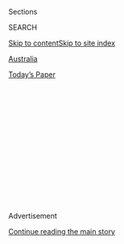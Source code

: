 <div id="app">

<div>

<div>

<div>

<div class="NYTAppHideMasthead css-1q2w90k e1suatyy0">

<div class="section css-ui9rw0 e1suatyy2">

<div class="css-eph4ug er09x8g0">

<div class="css-6n7j50">

</div>

<span class="css-1dv1kvn">Sections</span>

<div class="css-10488qs">

<span class="css-1dv1kvn">SEARCH</span>

</div>

[Skip to content](#site-content)[Skip to site
index](#site-index)

</div>

<div id="masthead-section-label" class="css-1wr3we4 eaxe0e00">

[Australia](https://www.nytimes3xbfgragh.onion/section/world/australia)

</div>

<div class="css-10698na e1huz5gh0">

</div>

</div>

<div id="masthead-bar-one" class="section hasLinks css-15hmgas e1csuq9d3">

<div class="css-uqyvli e1csuq9d0">

</div>

<div class="css-1uqjmks e1csuq9d1">

</div>

<div class="css-9e9ivx">

[](https://myaccount.nytimes3xbfgragh.onion/auth/login?response_type=cookie&client_id=vi)

</div>

<div class="css-1bvtpon e1csuq9d2">

[Today’s
Paper](https://www.nytimes3xbfgragh.onion/section/todayspaper)

</div>

</div>

</div>

</div>

<div data-aria-hidden="false">

<div id="site-content" data-role="main">

<div>

<div class="css-1aor85t" style="opacity:0.000000001;z-index:-1;visibility:hidden">

<div class="css-1hqnpie">

<div class="css-epjblv">

<span class="css-17xtcya">[Australia](/section/world/australia)</span><span class="css-x15j1o">|</span><span class="css-fwqvlz">Australian
Student Sues Government Over Financial Risks of Climate
Change</span>

</div>

<div class="css-k008qs">

<div class="css-1iwv8en">

<span class="css-18z7m18"></span>

<div>

</div>

</div>

<span class="css-1n6z4y">https://nyti.ms/2WND2R8</span>

<div class="css-1705lsu">

<div class="css-4xjgmj">

<div class="css-4skfbu" data-role="toolbar" data-aria-label="Social Media Share buttons, Save button, and Comments Panel with current comment count" data-testid="share-tools">

  - 
  - 
  - 
  - 
    
    <div class="css-6n7j50">
    
    </div>

  - 

</div>

</div>

</div>

</div>

</div>

</div>

<div id="NYT_TOP_BANNER_REGION" class="css-13pd83m">

</div>

<div id="top-wrapper" class="css-1sy8kpn">

<div id="top-slug" class="css-l9onyx">

Advertisement

</div>

[Continue reading the main
story](#after-top)

<div class="ad top-wrapper" style="text-align:center;height:100%;display:block;min-height:250px">

<div id="top" class="place-ad" data-position="top" data-size-key="top">

</div>

</div>

<div id="after-top">

</div>

</div>

<div>

<div id="sponsor-wrapper" class="css-1hyfx7x">

<div id="sponsor-slug" class="css-19vbshk">

Supported by

</div>

[Continue reading the main
story](#after-sponsor)

<div id="sponsor" class="ad sponsor-wrapper" style="text-align:center;height:100%;display:block">

</div>

<div id="after-sponsor">

</div>

</div>

<div class="css-186x18t">

</div>

<div class="css-1vkm6nb ehdk2mb0">

# Australian Student Sues Government Over Financial Risks of Climate Change

</div>

A 23-year-old law student filed a class-action suit accusing Australia
of failing to disclose financial risks from climate change. Experts say
it is the first of its
kind.

<div class="css-79elbk" data-testid="photoviewer-wrapper">

<div class="css-z3e15g" data-testid="photoviewer-wrapper-hidden">

</div>

<div class="css-1a48zt4 ehw59r15" data-testid="photoviewer-children">

![<span class="css-16f3y1r e13ogyst0" data-aria-hidden="true">Firefighters
on the outskirts of Bredbo, New South Wales, Australia, in February,
when wildfires devastated vast stretches of the
state.</span><span class="css-cnj6d5 e1z0qqy90" itemprop="copyrightHolder"><span class="css-1ly73wi e1tej78p0">Credit...</span><span><span>Matthew
Abbott for The New York
Times</span></span></span>](https://static01.graylady3jvrrxbe.onion/images/2020/07/23/world/23oz-climate-suit1/merlin_168211200_75f1f46d-43fb-49cc-9ece-3b02acf08bf5-articleLarge.jpg?quality=75&auto=webp&disable=upscale)

</div>

</div>

<div class="css-18e8msd">

<div class="css-vp77d3 epjyd6m0">

<div class="css-hus3qt ey68jwv0" data-aria-hidden="true">

[![Isabella
Kwai](https://static01.graylady3jvrrxbe.onion/images/2019/09/17/reader-center/author-isabella-kwai/author-isabella-kwai-thumbLarge.png
"Isabella Kwai")](https://www.nytimes3xbfgragh.onion/by/isabella-kwai)

</div>

<div class="css-1baulvz">

By [<span class="css-1baulvz last-byline" itemprop="name">Isabella
Kwai</span>](https://www.nytimes3xbfgragh.onion/by/isabella-kwai)

</div>

</div>

  - 
    
    <div class="css-ld3wwf e16638kd2">
    
    July 23,
    2020
    
    </div>

  - 
    
    <div class="css-4xjgmj">
    
    <div class="css-d8bdto" data-role="toolbar" data-aria-label="Social Media Share buttons, Save button, and Comments Panel with current comment count" data-testid="share-tools">
    
      - 
      - 
      - 
      - 
        
        <div class="css-6n7j50">
        
        </div>
    
      - 
    
    </div>
    
    </div>

</div>

</div>

<div class="section meteredContent css-1r7ky0e" name="articleBody" itemprop="articleBody">

<div class="css-1fanzo5 StoryBodyCompanionColumn">

<div class="css-53u6y8">

SYDNEY, Australia — Katta O’Donnell grew up with a fear of fire. As a
child, she remembers burning bark falling from the air because of
wildfires. This year, she worried that [the blazes sweeping across
regional
Australia,](https://www.nytimes3xbfgragh.onion/2020/02/15/world/australia/fires-climate-change.html?searchResultPosition=2)
fueled by climate change, could destroy her home outside Melbourne, the
same way they had turned thousands of acres into ash.

Now, Ms. O’Donnell, 23, is leading a class-action lawsuit filed on
Wednesday that accuses the Australian government of failing to disclose
the material risks of climate change to those investing in government
bonds. The suit accuses the government and the treasury of breaching its
duty by not disclosing the risks of global warming and their material
impact on investors.

It is the first time, experts say, that such a climate change case has
been brought against a sovereign nation.

Ms. O’Donnell is joining [a wave of young climate
activists](https://www.nytimes3xbfgragh.onion/interactive/2020/07/21/magazine/teenage-activist-climate-change.html)
who have stepped on to the world stage in recent years. The Swedish
teenager Greta Thunberg, for example, has spurred a global protest
movement, testified before the United States Congress and [the European
Parliament](https://www.nytimes3xbfgragh.onion/2020/03/04/world/europe/eu-climate-law-greta-thunberg.html?searchResultPosition=4),
scolded world leaders in [a fiery speech at the United
Nations](https://www.nytimes3xbfgragh.onion/2020/04/22/climate/earth-day-climate-coronavirus.html?searchResultPosition=2)for
not doing enough and sounded that alarm at the World Economic Forum in
Davos, declaring, [“Our house is still on
fire.”](https://www.nytimes3xbfgragh.onion/2020/01/21/climate/greta-thunberg-davos.html?searchResultPosition=9)

</div>

</div>

<div class="css-1fanzo5 StoryBodyCompanionColumn">

<div class="css-53u6y8">

But Ms. O’Donnell’s case takes a unique tack by focusing on government
bonds and the investment environment, said Jacqueline Peel, a law
professor at University of Melbourne.

“My personal experience with climate change makes everything I read
about climate change more tangible,” Ms. O’Donnell, a fifth-year law
student at La Trobe University in Melbourne, said in a recent interview.
“I want my government acting with honesty and telling the truth about
climate risks.”

Simply put: Any risks to the country’s economic growth, value of its
currency or international relations, to name a few factors, might change
the value of her investment, her suit states.

Ms. O’Donnell, backed by a team including two prominent lawyers, is not
asking for damages, but wants the government to step up on its climate
change policies. The suit seeks an injunction stopping the government
from further marketing bonds until they add those disclosures.

<div class="css-79elbk" data-testid="photoviewer-wrapper">

<div class="css-z3e15g" data-testid="photoviewer-wrapper-hidden">

</div>

<div class="css-1a48zt4 ehw59r15" data-testid="photoviewer-children">

<div class="css-zgakxe erfvjey0">

<span class="css-1ly73wi e1tej78p0">Image</span>

<div class="css-zjzyr8">

<div data-testid="lazyimage-container" style="height:580px">

</div>

</div>

</div>

<span class="css-16f3y1r e13ogyst0" data-aria-hidden="true">Katta
O’Donnell, who is leading a class-action lawsuit against the
Australian
government.</span><span class="css-cnj6d5 e1z0qqy90" itemprop="copyrightHolder"><span class="css-1ly73wi e1tej78p0">Credit...</span><span>Molly
Townsend</span></span>

</div>

</div>

“The claim asks for disclosure of risks — it doesn’t tell the government
what to do or how to act,” said David Barnden, one of three lawyers
representing Ms. O’Donnell. All took her case free, they said.

</div>

</div>

<div class="css-1fanzo5 StoryBodyCompanionColumn">

<div class="css-53u6y8">

But experts say that the case’s strategy is interesting given that the
government has the power to legislate on climate change and control, in
part, that risk.

The Australian government has not publicly responded to the lawsuit.
Reached for comment, a spokeswoman for the Treasury Department said in a
statement that it did not comment on current court proceedings.

Australia is physically vulnerable to climate change, which has helped
[drive
drought](https://www.nytimes3xbfgragh.onion/2019/12/08/world/australia/water-drought-climate.html),
[broken temperature
records](https://www.nytimes3xbfgragh.onion/2019/12/18/world/australia/record-heat.html)
and led to the [bleaching of the Great Barrier
reef](https://www.nytimes3xbfgragh.onion/2020/04/06/world/australia/great-barrier-reefs-bleaching-dying.html),
so the financial risks of investing in the country have raised concerns.
In 2019, Sweden’s central bank said [it was letting go of Western
Australian and Queensland government
bonds](https://www.smh.com.au/business/markets/sweden-dumps-aussie-bonds-as-country-not-known-for-good-climate-work-20191114-p53agw.html)
in part because the greenhouse emissions from both were too high.

In recent years, the country’s financial and corporate regulator have
pressured financial institutions that issue bonds to disclose their
plans to measure and mitigate the risks related to climate change.

“One of the major issuers of securities on the global financial markets
is not leading from the front,” Rob Henderson, the former chief
economist for National Australia Bank, said of the government’s lack of
disclosure.

Ms. O’Donnell’s case builds on an emerging trend of climate litigation,
with calls for private companies to take responsibility for their part
in the growing threat to the planet.

</div>

</div>

<div class="css-1fanzo5 StoryBodyCompanionColumn">

<div class="css-53u6y8">

A Peruvian man chose to sue Germany’s largest energy company because, he
said, melting glaciers exacerbated by [climate change are threatening
his
home](https://www.nytimes3xbfgragh.onion/interactive/2019/04/09/magazine/climate-change-peru-law.html).
Other nations, including the Pacific island of Vanuatu, which are facing
a threat to their very existences because of climate change, have said
they are considering [taking legal action against the world’s biggest
fossil-fuel
companies](https://edition.cnn.com/2018/12/17/world/vanuatu-cop-climate-change-intl/index.html).

In all, 1,587 climate litigation cases have been brought worldwide since
1986 and May this year, with Australia second only to the United States,
according to the [Grantham Institute of Research on Climate Change and
the
Environment](http://www.lse.ac.uk/granthaminstitute/publication/global-trends-in-climate-change-litigation-2020-snapshot/).
The cases have been filed “as a way of either advancing or delaying
effective action on climate change,” the institute says.

It is unclear if Ms. O’Donnell will be successful. But with many private
corporations measuring — and promising to mitigate — their contributions
to climate change, there is “strong acceptance of the simple argument
that climate change poses material and financial risks,” said Anita
Foerster, a senior lecturer in business law at Monash University.

Ms. O’ Donnell, who bought her first government-issued bonds this year,
says her interest in climate law and its effect on investors began when
she heard Mr. Barnden, now her lawyer, speak at a lecture last year. She
said she chose her legal strategy because she wanted to educate herself
and others who bought such bonds of the potential financial risks of
climate change.

</div>

</div>

<div class="css-79elbk" data-testid="photoviewer-wrapper">

<div class="css-z3e15g" data-testid="photoviewer-wrapper-hidden">

</div>

<div class="css-1a48zt4 ehw59r15" data-testid="photoviewer-children">

![<span class="css-16f3y1r e13ogyst0" data-aria-hidden="true">A forest
near Lake Conjola in New South Wales, Australia, where a fire swept
through on Dec.
31.</span><span class="css-cnj6d5 e1z0qqy90" itemprop="copyrightHolder"><span class="css-1ly73wi e1tej78p0">Credit...</span><span>Matthew
Abbott for The New York
Times</span></span>](https://static01.graylady3jvrrxbe.onion/images/2020/07/23/world/23oz-climate-suit2/merlin_169207422_a4f018aa-a7c6-47ed-bad8-b0be0a82297a-articleLarge.jpg?quality=75&auto=webp&disable=upscale)

</div>

</div>

<div class="css-1fanzo5 StoryBodyCompanionColumn">

<div class="css-53u6y8">

“All routes are crucial, and we will need to unite.” she said. “But
investment and the economies and the climate are all so closely linked,
and that really needs to be highlighted.”

“The government knows about the problem,” she added. “They know the
solutions, and they know what they need to do but they’re not doing it.”

</div>

</div>

<div class="css-1fanzo5 StoryBodyCompanionColumn">

<div class="css-53u6y8">

Mr. Henderson said he expected the case to prompt those in other nations
to follow suit: “Other people will be saying, hang on what about our
government?”

</div>

</div>

<div>

</div>

</div>

<div>

</div>

<div>

</div>

<div>

</div>

<div>

<div id="bottom-wrapper" class="css-1ede5it">

<div id="bottom-slug" class="css-l9onyx">

Advertisement

</div>

[Continue reading the main
story](#after-bottom)

<div id="bottom" class="ad bottom-wrapper" style="text-align:center;height:100%;display:block;min-height:90px">

</div>

<div id="after-bottom">

</div>

</div>

</div>

</div>

</div>

## Site Index

<div>

</div>

## Site Information Navigation

  - [© <span>2020</span> <span>The New York Times
    Company</span>](https://help.nytimes3xbfgragh.onion/hc/en-us/articles/115014792127-Copyright-notice)

<!-- end list -->

  - [NYTCo](https://www.nytco.com/)
  - [Contact
    Us](https://help.nytimes3xbfgragh.onion/hc/en-us/articles/115015385887-Contact-Us)
  - [Work with us](https://www.nytco.com/careers/)
  - [Advertise](https://nytmediakit.com/)
  - [T Brand Studio](http://www.tbrandstudio.com/)
  - [Your Ad
    Choices](https://www.nytimes3xbfgragh.onion/privacy/cookie-policy#how-do-i-manage-trackers)
  - [Privacy](https://www.nytimes3xbfgragh.onion/privacy)
  - [Terms of
    Service](https://help.nytimes3xbfgragh.onion/hc/en-us/articles/115014893428-Terms-of-service)
  - [Terms of
    Sale](https://help.nytimes3xbfgragh.onion/hc/en-us/articles/115014893968-Terms-of-sale)
  - [Site
    Map](https://spiderbites.nytimes3xbfgragh.onion)
  - [Help](https://help.nytimes3xbfgragh.onion/hc/en-us)
  - [Subscriptions](https://www.nytimes3xbfgragh.onion/subscription?campaignId=37WXW)

</div>

</div>

</div>

</div>
